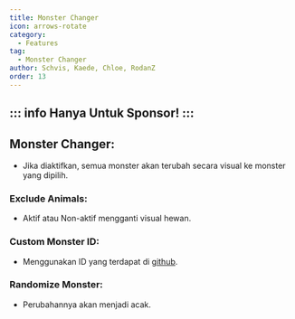 ```yaml
---
title: Monster Changer
icon: arrows-rotate
category:
  - Features
tag:
  - Monster Changer
author: Schvis, Kaede, Chloe, RodanZ
order: 13
---
```

::: info Hanya Untuk Sponsor!
:::
---
## Monster Changer:
- Jika diaktifkan, semua monster akan terubah secara visual ke monster yang dipilih.
### Exclude Animals:
- Aktif atau Non-aktif mengganti visual hewan.
### Custom Monster ID:
- Menggunakan ID yang terdapat di [github](https://github.com/jie65535/GrasscutterCommandGenerator/blob/main/Source/GrasscutterTools/Resources/en-us/Monsters.txt). 
### Randomize Monster:
- Perubahannya akan menjadi acak.
